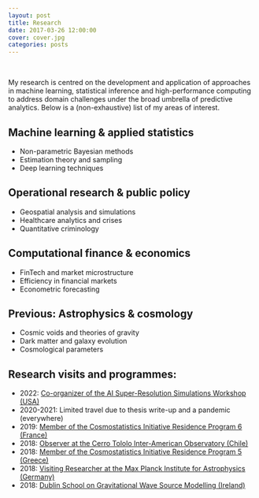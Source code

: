 ```yaml
---
layout: post
title: Research
date: 2017-03-26 12:00:00
cover: cover.jpg
categories: posts
---
```



<br>

My research is centred on the development and application of approaches in machine learning, statistical inference and high-performance computing to address domain challenges under the broad umbrella of predictive analytics. Below is a (non-exhaustive) list of my areas of interest.

<!--Current projects include, among others, market microstructure and information efficiency in emerging markets, geospatial analysis and simulation-based approaches to crime prevention, and impacts from healthcare crises and technology infrastructure disruptions.-->

## Machine learning & applied statistics

* Non-parametric Bayesian methods
* Estimation theory and sampling
* Deep learning techniques

## Operational research & public policy

* Geospatial analysis and simulations
* Healthcare analytics and crises
* Quantitative criminology

## Computational finance & economics

* FinTech and market microstructure
* Efficiency in financial markets 
* Econometric forecasting

## Previous: Astrophysics & cosmology
* Cosmic voids and theories of gravity
* Dark matter and galaxy evolution
* Cosmological parameters

## Research visits and programmes:

* 2022: [Co-organizer of the AI Super-Resolution Simulations Workshop (USA)](https://events.mcs.cmu.edu/aisrs22)
* 2020-2021: Limited travel due to thesis write-up and a pandemic (everywhere)
* 2019: [Member of the Cosmostatistics Initiative Residence Program 6 (France)](https://cosmostatistics-initiative.org/residence-programs/crp6)
* 2018: [Observer at the Cerro Tololo Inter-American Observatory (Chile)](https://noirlab.edu/science/programs/ctio)
* 2018: [Member of the Cosmostatistics Initiative Residence Program 5 (Greece)](https://cosmostatistics-initiative.org/residence-programs/coin-residence-program-5-chania-greece)
* 2018: [Visiting Researcher at the Max Planck Institute for Astrophysics (Germany)](https://www.mpa-garching.mpg.de)
* 2018: [Dublin School on Gravitational Wave Source Modelling (Ireland)](https://maths.ucd.ie/dsgwsm)

<!--
My research interests are mostly centered on the intersection of statistics and machine learning with novel application areas. Current projects deal with parallelized Bayesian nonparametrics and multi-messenger constraints, statistical denoising and spatial analysis, generative models and deep learning for anomaly detection, and hybrid analytic and machine learning frameworks for simulations.

## Statistics & machine learning:

* Non-parametric Bayesian methods
* Estimation theory and sampling
* Deep learning techniques

## Management science & finance:

* Geospatial analysis and optimization
* FinTech and econometric methods
* Computational criminology

## Cosmology & astrostatistics:

* Dark energy and large-scale structure
* Cosmological parameter estimation
* Galaxy formation and evolution

## Research visits and programs:

* 2022: [Co-organizer of the AI Super-Resolution Simulations Workshop (USA)](https://events.mcs.cmu.edu/aisrs22/)
* 2020-2021: Limited travel due to thesis write-up and a pandemic (everywhere)
* 2019: [Member of the Cosmostatistics Initiative Residence Program 6 (France)](https://cosmostatistics-initiative.org/residence-programs/crp6/)
* 2018: [Observer at the Cerro Tololo Inter-American Observatory (Chile)](http://www.ctio.noao.edu/noao)
* 2018: [Member of the Cosmostatistics Initiative Residence Program 5 (Greece)](https://cosmostatistics-initiative.org/residence-programs/coin-residence-program-5-chania-greece/)
* 2018: [Visiting Researcher at the Max Planck Institute for Astrophysics (Germany)](https://www.mpa-garching.mpg.de)
* 2018: [Dublin School on Gravitational Wave Source Modelling (Ireland)](https://maths.ucd.ie/dsgwsm)
-->

<br>
